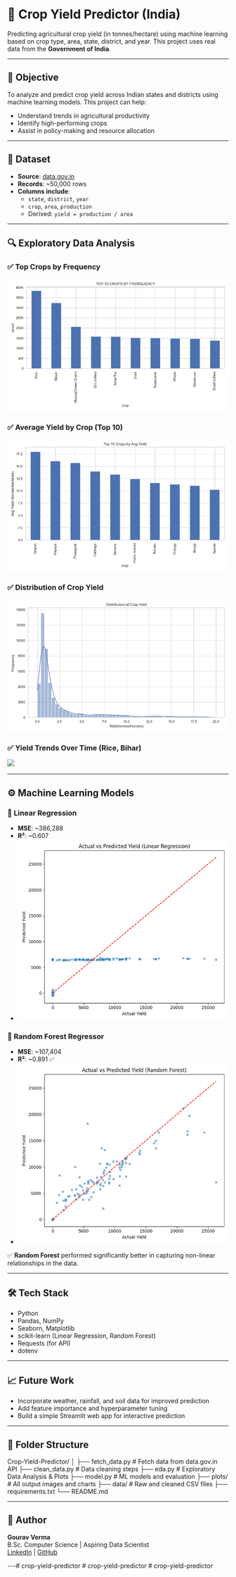 # 🌾 Crop Yield Predictor (India)

Predicting agricultural crop yield (in tonnes/hectare) using machine learning based on crop type, area, state, district, and year. This project uses real data from the **Government of India**.

---

## 📌 Objective

To analyze and predict crop yield across Indian states and districts using machine learning models. This project can help:
- Understand trends in agricultural productivity
- Identify high-performing crops
- Assist in policy-making and resource allocation

---

## 📂 Dataset

- **Source**: [data.gov.in](https://data.gov.in/)
- **Records**: ~50,000 rows
- **Columns include**:
  - `state`, `district`, `year`
  - `crop`, `area`, `production`
  - Derived: `yield = production / area`

---

## 🔍 Exploratory Data Analysis

### ✅ Top Crops by Frequency
![](plots/top_crops.png)

### ✅ Average Yield by Crop (Top 10)
![](plots/top_crops_avg_yield.png)

### ✅ Distribution of Crop Yield
![](plots/yield_distribution.png)

### ✅ Yield Trends Over Time (Rice, Bihar)
![](plots/yield_trend_bihar_rice.png)

---

## ⚙️ Machine Learning Models

### 🔹 Linear Regression
- **MSE**: ~386,288
- **R²**: ~0.607
- ![](plots/actual_vs_pred_linear_regression.png)

### 🔹 Random Forest Regressor
- **MSE**: ~107,404
- **R²**: ~0.891 ✅
- ![](plots/actual_vs_pred_random_forest.png)

✅ **Random Forest** performed significantly better in capturing non-linear relationships in the data.

---

## 🛠️ Tech Stack

- Python
- Pandas, NumPy
- Seaborn, Matplotlib
- scikit-learn (Linear Regression, Random Forest)
- Requests (for API)
- dotenv

---

## 📈 Future Work

- Incorporate weather, rainfall, and soil data for improved prediction
- Add feature importance and hyperparameter tuning
- Build a simple Streamlit web app for interactive prediction

---

## 📁 Folder Structure

Crop-Yield-Predictor/
│
├── fetch_data.py # Fetch data from data.gov.in API
├── clean_data.py # Data cleaning steps
├── eda.py # Exploratory Data Analysis & Plots
├── model.py # ML models and evaluation
├── plots/ # All output images and charts
├── data/ # Raw and cleaned CSV files
├── requirements.txt
└── README.md

---

## 👤 Author

**Gourav Verma**  
B.Sc. Computer Science | Aspiring Data Scientist  
[LinkedIn](#) | [GitHub](#)

---#   c r o p - y i e l d - p r e d i c t o r 
 
 #   c r o p - y i e l d - p r e d i c t o r 
 
 #   c r o p - y i e l d - p r e d i c t o r 
 
 